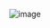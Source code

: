 ![image](https://github.com/C1olmB185852/pagina-ventagamer-html-css-js/assets/139935250/651f11d7-4e57-403d-8b2a-0070160ae501)
